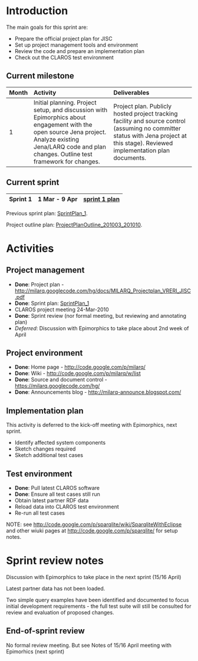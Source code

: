 

# Introduction #

The main goals for this sprint are:
  * Prepare the official project plan for JISC
  * Set up project management tools and environment
  * Review the code and prepare an implementation plan
  * Check out the CLAROS test environment

## Current milestone ##

| Month | Activity | Deliverables |
|:------|:---------|:-------------|
| 1 | Initial planning. Project setup, and discussion with Epimorphics about engagement with the open source Jena project. Analyze existing Jena/LARQ code and plan changes. Outline test framework for changes. | Project plan. Publicly hosted project tracking facility and source control (assuming no committer status with Jena project at this stage). Reviewed implementation plan documents. |

## Current sprint ##

| Sprint 1 | 1 Mar  - 9 Apr  | [sprint 1 plan](SprintPlan_1.md) |
|:---------|:----------------|:---------------------------------|

Previous sprint plan: [SprintPlan\_1](SprintPlan_1.md).

Project outline plan: [ProjectPlanOutline\_201003\_201010](ProjectPlanOutline_201003_201010.md).

# Activities #

## Project management ##

  * **Done**: Project plan - http://milarq.googlecode.com/hg/docs/MILARQ_Projectplan_VRERI_JISC.pdf
  * **Done**: Sprint plan: [SprintPlan\_1](SprintPlan_1.md)
  * CLAROS project meeting 24-Mar-2010
  * **Done**: Sprint review (nor formal meeting, but reviewing and annotating plan)
  * _Deferred_: Discussion with Epimorphics to take place about 2nd week of April

## Project environment ##

  * **Done**: Home page - http://code.google.com/p/milarq/
  * **Done**: Wiki - http://code.google.com/p/milarq/w/list
  * **Done**: Source and document control - https://milarq.googlecode.com/hg/
  * **Done**: Announcements blog - http://milarq-announce.blogspot.com/

## Implementation plan ##

This activity is deferred to the kick-off meeting with Epimorphics, next sprint.

  * Identify affected system components
  * Sketch changes required
  * Sketch additional test cases

## Test environment ##

  * **Done**: Pull latest CLAROS software
  * **Done**: Ensure all test cases still run
  * Obtain latest partner RDF data
  * Reload data into CLAROS test environment
  * Re-run all test cases

NOTE: see http://code.google.com/p/sparqlite/wiki/SparqliteWithEclipse and other wiuki pages at http://code.google.com/p/sparqlite/ for setup notes.

# Sprint review notes #

Discussion with Epimorphics to take place in the next sprint (15/16 April)

Latest partner data has not been loaded.

Two simple query examples have been identified and documented to focus initial development requirements - the full test suite will still be consulted for review and evaluation of proposed changes.

## End-of-sprint review ##

No formal review meeting.  But see Notes of 15/16 April meeting with Epimorhics (next sprint)